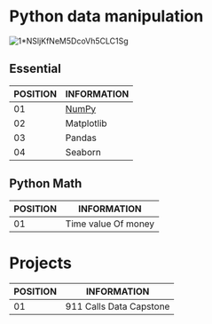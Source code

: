 # Python data manipulation

![1*NSljKfNeM5DcoVh5CLC1Sg](https://user-images.githubusercontent.com/33932398/97771876-20e95c80-1b20-11eb-9ad3-606c74005f28.png)

## Essential

POSITION|INFORMATION 
-------- | ---------- 
01       | <a href="https://github.com/ddenerson/py.dataManipulation/tree/master/essential/01-%20NumPy">NumPy<a/>
02       | Matplotlib
03       | Pandas
04       | Seaborn

## Python Math

POSITION|INFORMATION 
-------- | ---------- 
01       | Time value Of money

# Projects 

POSITION|INFORMATION 
-------- | ---------- 
01       | 911 Calls Data Capstone
